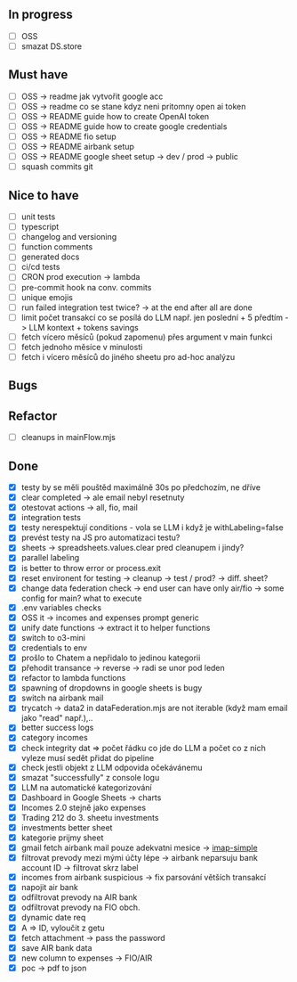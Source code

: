 ## In progress
- [ ] OSS
- [ ] smazat DS.store

## Must have

- [ ] OSS -> readme jak vytvořit google acc
- [ ] OSS -> readme co se stane kdyz neni pritomny open ai token
- [ ] OSS -> README guide how to create OpenAI token
- [ ] OSS -> README guide how to create google credentials
- [ ] OSS -> README fio setup
- [ ] OSS -> README airbank setup
- [ ] OSS -> README google sheet setup -> dev / prod -> public
- [ ] squash commits git

## Nice to have

- [ ] unit tests
- [ ] typescript
- [ ] changelog and versioning
- [ ] function comments
- [ ] generated docs
- [ ] ci/cd tests
- [ ] CRON prod execution -> lambda
- [ ] pre-commit hook na conv. commits
- [ ] unique emojis
- [ ] run failed integration test twice? -> at the end after all are done
- [ ] limit počet transakcí co se posílá do LLM např. jen poslední + 5 předtím -> LLM kontext + tokens savings
- [ ] fetch vícero měsíců (pokud zapomenu) přes argument v main funkci
- [ ] fetch jednoho měsíce v minulosti
- [ ] fetch i vícero měsíců do jiného sheetu pro ad-hoc analýzu

## Bugs

## Refactor
- [ ] cleanups in mainFlow.mjs

## Done

- [x] testy by se měli pouštěd maximálně 30s po předchozím, ne dříve
- [x] clear completed -> ale email nebyl resetnuty
- [x] otestovat actions -> all, fio, mail 
- [x] integration tests
- [x] testy nerespektují conditions - vola se LLM i když je withLabeling=false
- [x] prevést testy na JS pro automatizaci testu?
- [x] sheets -> spreadsheets.values.clear pred cleanupem i jindy?
- [x] parallel labeling
- [x] is better to throw error or process.exit
- [x] reset environent for testing -> cleanup -> test / prod? -> diff. sheet?
- [x] change data federation check -> end user can have only air/fio -> some config for main? what to execute
- [x] .env variables checks
- [x] OSS it -> incomes and expenses prompt generic
- [x] unify date functions -> extract it to helper functions
- [x] switch to o3-mini
- [x] credentials to env
- [x] prošlo to Chatem a nepřidalo to jedinou kategorii
- [x] přehodit transance -> reverse -> radi se unor pod leden
- [x] refactor to lambda functions
- [x] spawning of dropdowns in google sheets is bugy
- [x] switch na airbank mail
- [x] trycatch -> data2 in dataFederation.mjs are not iterable (když mam email jako "read" např.),..
- [x] better success logs
- [x] category incomes
- [x] check integrity dat => počet řádku co jde do LLM a počet co z nich vyleze musí sedět přidat do pipeline
- [x] check jestli objekt z LLM odpovida očekávánemu
- [x] smazat "successfully" z console logu
- [x] LLM na automatické kategorizování
- [x] Dashboard in Google Sheets -> charts
- [x] Incomes 2.0 stejně jako expenses
- [x] Trading 212 do 3. sheetu investments
- [x] investments better sheet
- [x] kategorie prijmy sheet
- [x] gmail fetch airbank mail pouze adekvatni mesice ->
      [imap-simple](https://www.npmjs.com/package/imap-simple)
- [x] filtrovat prevody mezi mými účty lépe -> airbank neparsuju bank account ID -> filtrovat skrz label
- [x] incomes from airbank suspicious -> fix parsování větších transakcí
- [x] napojit air bank
- [x] odfiltrovat prevody na AIR bank
- [x] odfiltrovat prevody na FIO obch.
- [x] dynamic date req
- [x] A => ID, vyloučit z getu
- [x] fetch attachment -> pass the password
- [x] save AIR bank data
- [x] new column to expenses -> FIO/AIR
- [x] poc -> pdf to json
